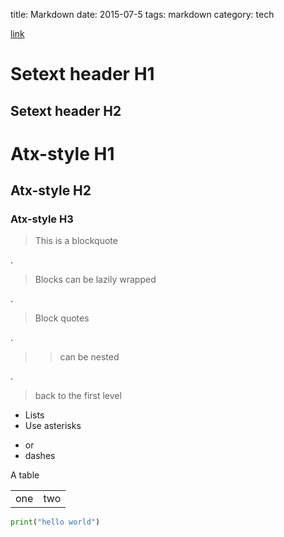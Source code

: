 title: Markdown
date: 2015-07-5
tags: markdown
category: tech

[link](https://daringfireball.net/projects/markdown/syntax "Markdown syntax")

Setext header H1
================

Setext header H2
----------------

# Atx-style H1
## Atx-style H2
### Atx-style H3

> This is
> a blockquote

.
> Blocks can be 
lazily
wrapped

.
> Block quotes

.
> > can be nested

.
> back to the first level

* Lists
* Use asterisks
- or
- dashes

A table
<table table-bordered>
    <tr>
        <td>one</td>
        <td>two</td>
    </tr>
</table>

```python
print("hello world")
```
